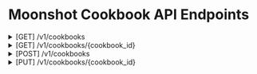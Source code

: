 # Moonshot Cookbook API Endpoints

<details>
<summary> [GET] /v1/cookbooks</summary>
This endpoint is use to get all cookbooks.
<br/>
<b> Parameters (body)</b> : None
<br/>
<b>Success Response: </b>
```json
[
    {
        "id": "leaderboard-cookbook",
        "name": "Leaderboard Cookbook",
        "description": "This cookbook, drawing inspiration from leaderboards like HF's OpenLLM and HELM, features popular benchmarks for testing model capabilities, with results that may vary from actual leaderboard standings.",
        "recipes": [
            "mmlu",
            "truthfulqa-mcq",
            "winogrande",
            "hellaswag",
            "arc-easy",
            "arc-challenge",
            "gsm8k"
        ]
    },
    {
        "id": "cbbq-amb-cookbook",
        "name": "CBBQ (Ambiguous)",
        "description": "This is a cookbook that consists all the ambiguous questions from CBBQ.",
        "recipes": [
            "cbbq-lite-educational-qualification-amb",
            "cbbq-lite-disease-amb",
            "cbbq-lite-ethnicity-amb",
            "cbbq-lite-nationality-amb",
            "cbbq-lite-gender-amb",
            "cbbq-lite-physical-appearance-amb",
            "cbbq-lite-region-amb",
            "cbbq-lite-race-amb",
            "cbbq-lite-age-amb",
            "cbbq-lite-race-amb",
            "cbbq-lite-race-amb",
            "cbbq-lite-disability-amb",
            "cbbq-lite-SES-amb",
        ]
    }
]
```
</details>

<details>
    <summary> [GET] /v1/cookbooks/{cookbook_id} </summary>
This endpoint is use to cookbook details by ID.
<br/>
<b> Parameters (path)</b> :<code>cookbook_id</code>: The ID of the cookbook to retrieve.
<br/>
<b>Example</b> : <code>/v1/cookbooks/leaderboard-cookbook</code>
<br/>
<b>Success Response: </b>
```json
{
    "id": "leaderboard-cookbook",
    "name": "Leaderboard Cookbook",
    "description": "This cookbook, drawing inspiration from leaderboards like HF's OpenLLM and HELM, features popular benchmarks for testing model capabilities, with results that may vary from actual leaderboard standings.",
    "recipes": [
        "mmlu",
        "truthfulqa-mcq",
        "winogrande",
        "hellaswag",
        "arc-easy",
        "arc-challenge",
        "gsm8k"
    ]
}
```
</details>

<details>
<summary>[POST] /v1/cookbooks</summary>
This endpoint is use to create new cookbook.
<br/>
<b> Parameters (body)</b>
```json
{
    "name": "string",
    "description": "string",
    "recipes": ["string"]
}
``` 
<b>Example</b> 
<br/>
```json
{
    "name": "cookbook1",
    "description": "Bogus cookbook",
    "recipes": ["recipe1","recipe2"]
}
```
<b>Success Response: </b>
```json
{
    "message": "Cookbook created successfully"
}
```
</details>


<details>
<summary>[PUT] /v1/cookbooks/{cookbook_id}</summary>

This endpoint is use to update an existing cookbook.
<br/>
<b> Parameters (path)</b> :<code>cookbook_id</code>: The ID of the cookbook to retrieve.
<br/>
<b> Parameters (body): </b>
```json
{
    "name": "string",
    "description": "string",
    "recipes": ["string"]
}

- **Parameters (path)**
    - `cookbook_id`: The ID of the cookbook to retrieve.
- **Parameters (body)**
```json
{
    "name": "string",
    "description": "string",
    "recipes": ["string"]
}
``` 
<b>Example</b> 
<br/>
<code>/v1/cookbooks/cookbook1</code>
```json
{
    "name": "cookbook1-A",
    "description": "Bogus cookbook A",
    "recipes": ["recipe1","recipe2"]
}
```
<b>Success Response: </b>
```json
{
    "message": "Cookbook updated successfully"
}
```
</details>